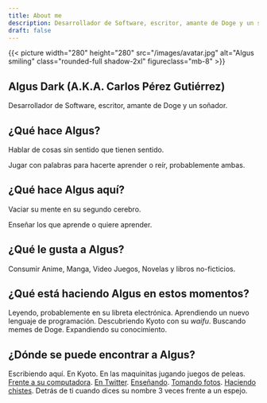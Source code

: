 ```yaml
---
title: About me
description: Desarrollador de Software, escritor, amante de Doge y un soñador.
draft: false
---
```


{{< picture width="280" height="280" src="/images/avatar.jpg" alt="Algus smiling" class="rounded-full shadow-2xl" figureclass="mb-8" >}}

## Algus Dark (A.K.A. Carlos Pérez Gutiérrez)
Desarrollador de Software, escritor, amante de Doge y un soñador.
## ¿Qué hace Algus?
Hablar de cosas sin sentido que tienen sentido.

Jugar con palabras para hacerte aprender o reír, probablemente ambas.

## ¿Qué hace Algus aquí?
Vaciar su mente en su segundo cerebro.

Enseñar los que aprende o quiere aprender.
## ¿Qué le gusta a Algus?
Consumir Anime, Manga, Video Juegos, Novelas y libros no-ficticios.

## ¿Qué está haciendo Algus en estos momentos?
Leyendo, probablemente en su libreta electrónica. Aprendiendo un nuevo lenguaje de programación. Descubriendo Kyoto con su *waifu*. Buscando memes de Doge. Expandiendo su conocimiento.

## ¿Dónde se puede encontrar a Algus?

Escribiendo aquí. En Kyoto. En las maquinitas jugando juegos de peleas. [Frente a su computadora](https://git.algus.ninja). [En Twitter](https://tweet.algus.ninja). [Enseñando](https://pues.algus.ninja). [Tomando fotos](https://ig.algus.ninja). [Haciendo chistes](https://in.algus.ninja). Detrás de ti cuando dices su nombre 3 veces frente a un espejo.